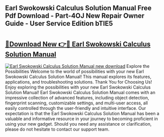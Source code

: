 ## Earl Swokowski Calculus Solution Manual Free Pdf Download - Part-4OJ New Repair Owner Guide - User Service Edition bTIE5

# <h2><a href="http://bc85449.oget.top/?id=Earl+Swokowski+Calculus+Solution+Manual">🔗Download New 👉🔴 Earl Swokowski Calculus Solution Manual</a></h2>

[![Earl Swokowski Calculus Solution Manual new download](https://i.imgur.com/5g1atiW.png)](http://bc85449.oget.top/?id=Earl+Swokowski+Calculus+Solution+Manual)
Explore the Possibilities Welcome to the world of possibilities with your new Earl Swokowski Calculus Solution Manual! This manual explores its features, applications, and troubleshooting solutions. Thank You for Choosing Us! Enjoy exploring the possibilities with your new Earl Swokowski Calculus Solution Manual! Earl Swokowski Calculus Solution Manual comes with an impressive collection of advanced features, including object detection, fingerprint scanning, customizable settings, and multi-user access, all easily controlled through the user-friendly and intuitive interface. Our expectation is that the Earl Swokowski Calculus Solution Manual has been a valuable and informative resource in your journey to becoming proficient in using your new gadget. Should you need any assistance or clarification, please do not hesitate to contact our support team.
